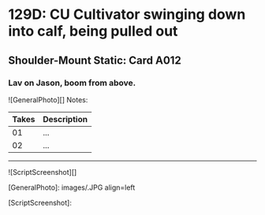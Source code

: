 # 129D: CU Cultivator swinging down into calf, being pulled out

## Shoulder-Mount Static: Card A012

### Lav on Jason, boom from above.

![GeneralPhoto][]
Notes: 

| Takes | Description |
|:---|:----|
| 01 | ... |
| 02 | ... |

----

![ScriptScreenshot][]


[GeneralPhoto]:  images/.JPG align=left

[ScriptScreenshot]: 